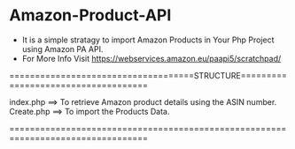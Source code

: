 # Amazon-Product-API

- It is a simple stratagy to import Amazon Products in Your Php Project using Amazon PA API.
- For More Info Visit https://webservices.amazon.eu/paapi5/scratchpad/

====================================STRUCTURE====================================

index.php ==> To retrieve Amazon product details using the ASIN number.
Create.php ==> To import the Products Data.

=================================================================================
